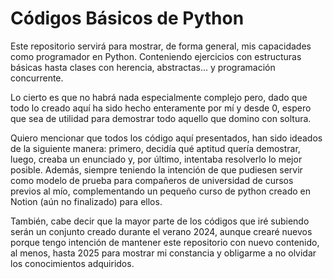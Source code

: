 # Códigos Básicos de Python

Este repositorio servirá para mostrar, de forma general, mis capacidades como programador en Python. Conteniendo ejercicios con estructuras básicas hasta clases con herencia, abstractas... y programación concurrente.

Lo cierto es que no habrá nada especialmente complejo pero, dado que todo lo creado aquí ha sido hecho enteramente por mí y desde 0, espero que sea de utilidad para demostrar todo aquello que domino con soltura.

Quiero mencionar que todos los código aquí presentados, han sido ideados de la siguiente manera: primero, decidía qué aptitud quería demostrar, luego, creaba un enunciado y, por último, intentaba resolverlo lo mejor posible.
Además, siempre teniendo la intención de que pudiesen servir como modelo de prueba para compañeros de universidad de cursos previos al mío, complementando un pequeño curso de python creado en Notion (aún no finalizado) para ellos.

También, cabe decir que la mayor parte de los códigos que iré subiendo serán un conjunto creado durante el verano 2024, aunque crearé nuevos porque tengo intención de mantener este repositorio con nuevo contenido, al menos, hasta 2025 para mostrar mi constancia y obligarme a no olvidar los conocimientos adquiridos.
